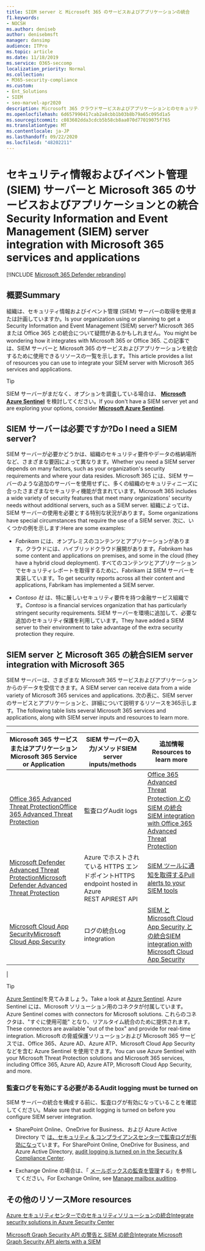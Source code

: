 ```yaml
---
title: SIEM server と Microsoft 365 のサービスおよびアプリケーションの統合
f1.keywords:
- NOCSH
ms.author: deniseb
author: denisebmsft
manager: dansimp
audience: ITPro
ms.topic: article
ms.date: 11/18/2019
ms.service: O365-seccomp
localization_priority: Normal
ms.collection:
- M365-security-compliance
ms.custom:
- Ent_Solutions
- SIEM
- seo-marvel-apr2020
description: Microsoft 365 クラウドサービスおよびアプリケーションとのセキュリティ情報およびイベント管理 (SIEM) サーバーの統合の概要を理解する
ms.openlocfilehash: 6d657990417cab2a8cbb1b03b8b79a65c095d1a5
ms.sourcegitcommit: c083602dda3cdcb5b58cb8aa070d77019075f765
ms.translationtype: MT
ms.contentlocale: ja-JP
ms.lasthandoff: 09/22/2020
ms.locfileid: "48202211"
---
```

# <a name="security-information-and-event-management-siem-server-integration-with-microsoft-365-services-and-applications"></a><span data-ttu-id="4ab84-103">セキュリティ情報およびイベント管理 (SIEM) サーバーと Microsoft 365 のサービスおよびアプリケーションとの統合</span><span class="sxs-lookup"><span data-stu-id="4ab84-103">Security Information and Event Management (SIEM) server integration with Microsoft 365 services and applications</span></span>

[!INCLUDE [Microsoft 365 Defender rebranding](../includes/microsoft-defender-for-office.md)]


## <a name="summary"></a><span data-ttu-id="4ab84-104">概要</span><span class="sxs-lookup"><span data-stu-id="4ab84-104">Summary</span></span>

<span data-ttu-id="4ab84-105">組織は、セキュリティ情報およびイベント管理 (SIEM) サーバーの取得を使用または計画していますか。</span><span class="sxs-lookup"><span data-stu-id="4ab84-105">Is your organization using or planning to get a Security Information and Event Management (SIEM) server?</span></span> <span data-ttu-id="4ab84-106">Microsoft 365 または Office 365 との統合について疑問があるかもしれません。</span><span class="sxs-lookup"><span data-stu-id="4ab84-106">You might be wondering how it integrates with Microsoft 365 or Office 365.</span></span> <span data-ttu-id="4ab84-107">この記事では、SIEM サーバーと Microsoft 365 のサービスおよびアプリケーションを統合するために使用できるリソースの一覧を示します。</span><span class="sxs-lookup"><span data-stu-id="4ab84-107">This article provides a list of resources you can use to integrate your SIEM server with Microsoft 365 services and applications.</span></span>

> [!TIP]
> <span data-ttu-id="4ab84-108">SIEM サーバーがまだなく、オプションを調査している場合は、 **[Microsoft Azure Sentinel](https://docs.microsoft.com/azure/sentinel/overview)** を検討してください。</span><span class="sxs-lookup"><span data-stu-id="4ab84-108">If you don't have a SIEM server yet and are exploring your options, consider **[Microsoft Azure Sentinel](https://docs.microsoft.com/azure/sentinel/overview)**.</span></span>

## <a name="do-i-need-a-siem-server"></a><span data-ttu-id="4ab84-109">SIEM サーバーは必要ですか?</span><span class="sxs-lookup"><span data-stu-id="4ab84-109">Do I need a SIEM server?</span></span>

<span data-ttu-id="4ab84-110">SIEM サーバーが必要かどうかは、組織のセキュリティ要件やデータの格納場所など、さまざまな要因によって異なります。</span><span class="sxs-lookup"><span data-stu-id="4ab84-110">Whether you need a SIEM server depends on many factors, such as your organization's security requirements and where your data resides.</span></span> <span data-ttu-id="4ab84-111">Microsoft 365 には、SIEM サーバーのような追加のサーバーを使用せずに、多くの組織のセキュリティニーズに合ったさまざまなセキュリティ機能が含まれています。</span><span class="sxs-lookup"><span data-stu-id="4ab84-111">Microsoft 365 includes a wide variety of security features that meet many organizations' security needs without additional servers, such as a SIEM server.</span></span> <span data-ttu-id="4ab84-112">組織によっては、SIEM サーバーの使用を必要とする特別な状況があります。</span><span class="sxs-lookup"><span data-stu-id="4ab84-112">Some organizations have special circumstances that require the use of a SIEM server.</span></span> <span data-ttu-id="4ab84-113">次に、いくつかの例を示します:</span><span class="sxs-lookup"><span data-stu-id="4ab84-113">Here are some examples:</span></span>

- <span data-ttu-id="4ab84-114">*Fabrikam* には、オンプレミスのコンテンツとアプリケーションがあります。クラウドには、ハイブリッドクラウド展開があります。</span><span class="sxs-lookup"><span data-stu-id="4ab84-114">*Fabrikam* has some content and applications on premises, and some in the cloud (they have a hybrid cloud deployment).</span></span> <span data-ttu-id="4ab84-115">すべてのコンテンツとアプリケーションでセキュリティレポートを取得するために、Fabrikam は SIEM サーバーを実装しています。</span><span class="sxs-lookup"><span data-stu-id="4ab84-115">To get security reports across all their content and applications, Fabrikam has implemented a SIEM server.</span></span>

- <span data-ttu-id="4ab84-116">*Contoso 社* は、特に厳しいセキュリティ要件を持つ金融サービス組織です。</span><span class="sxs-lookup"><span data-stu-id="4ab84-116">*Contoso* is a financial services organization that has particularly stringent security requirements.</span></span> <span data-ttu-id="4ab84-117">SIEM サーバーを環境に追加して、必要な追加のセキュリティ保護を利用しています。</span><span class="sxs-lookup"><span data-stu-id="4ab84-117">They have added a SIEM server to their environment to take advantage of the extra security protection they require.</span></span>

## <a name="siem-server-integration-with-microsoft-365"></a><span data-ttu-id="4ab84-118">SIEM server と Microsoft 365 の統合</span><span class="sxs-lookup"><span data-stu-id="4ab84-118">SIEM server integration with Microsoft 365</span></span>

<span data-ttu-id="4ab84-119">SIEM サーバーは、さまざまな Microsoft 365 サービスおよびアプリケーションからのデータを受信できます。</span><span class="sxs-lookup"><span data-stu-id="4ab84-119">A SIEM server can receive data from a wide variety of Microsoft 365 services and applications.</span></span> <span data-ttu-id="4ab84-120">次の表に、SIEM server のサービスとアプリケーションと、詳細について説明するリソースを365示します。</span><span class="sxs-lookup"><span data-stu-id="4ab84-120">The following table lists several Microsoft 365 services and applications, along with SIEM server inputs and resources to learn more.</span></span>

****

|<span data-ttu-id="4ab84-121">Microsoft 365 サービスまたはアプリケーション</span><span class="sxs-lookup"><span data-stu-id="4ab84-121">Microsoft 365 Service or Application</span></span>|<span data-ttu-id="4ab84-122">SIEM サーバーの入力/メソッド</span><span class="sxs-lookup"><span data-stu-id="4ab84-122">SIEM server inputs/methods</span></span>|<span data-ttu-id="4ab84-123">追加情報</span><span class="sxs-lookup"><span data-stu-id="4ab84-123">Resources to learn more</span></span>|
|---|---|---|
|[<span data-ttu-id="4ab84-124">Office 365 Advanced Threat Protection</span><span class="sxs-lookup"><span data-stu-id="4ab84-124">Office 365 Advanced Threat Protection</span></span>](office-365-atp.md)|<span data-ttu-id="4ab84-125">監査ログ</span><span class="sxs-lookup"><span data-stu-id="4ab84-125">Audit logs</span></span>|[<span data-ttu-id="4ab84-126">Office 365 Advanced Threat Protection との SIEM の統合</span><span class="sxs-lookup"><span data-stu-id="4ab84-126">SIEM integration with Office 365 Advanced Threat Protection</span></span>](siem-integration-with-office-365-ti.md)|
|[<span data-ttu-id="4ab84-127">Microsoft Defender Advanced Threat Protection</span><span class="sxs-lookup"><span data-stu-id="4ab84-127">Microsoft Defender Advanced Threat Protection</span></span>](https://docs.microsoft.com/windows/security/threat-protection/)|<span data-ttu-id="4ab84-128">Azure でホストされている HTTPS エンドポイント</span><span class="sxs-lookup"><span data-stu-id="4ab84-128">HTTPS endpoint hosted in Azure</span></span> <br/><span data-ttu-id="4ab84-129">REST API</span><span class="sxs-lookup"><span data-stu-id="4ab84-129">REST API</span></span>|[<span data-ttu-id="4ab84-130">SIEM ツールに通知を取得する</span><span class="sxs-lookup"><span data-stu-id="4ab84-130">Pull alerts to your SIEM tools</span></span>](https://docs.microsoft.com/windows/security/threat-protection/microsoft-defender-atp/configure-siem)|
|[<span data-ttu-id="4ab84-131">Microsoft Cloud App Security</span><span class="sxs-lookup"><span data-stu-id="4ab84-131">Microsoft Cloud App Security</span></span>](https://docs.microsoft.com/cloud-app-security/what-is-cloud-app-security)|<span data-ttu-id="4ab84-132">ログの統合</span><span class="sxs-lookup"><span data-stu-id="4ab84-132">Log integration</span></span>|[<span data-ttu-id="4ab84-133">SIEM と Microsoft Cloud App Security との統合</span><span class="sxs-lookup"><span data-stu-id="4ab84-133">SIEM integration with Microsoft Cloud App Security</span></span>](https://docs.microsoft.com/cloud-app-security/siem)|
|

> [!TIP]
> <span data-ttu-id="4ab84-134">[Azure Sentinel](https://docs.microsoft.com/azure/sentinel/overview)を見てみましょう。</span><span class="sxs-lookup"><span data-stu-id="4ab84-134">Take a look at [Azure Sentinel](https://docs.microsoft.com/azure/sentinel/overview).</span></span> <span data-ttu-id="4ab84-135">Azure Sentinel には、Microsoft ソリューション用のコネクタが付属しています。</span><span class="sxs-lookup"><span data-stu-id="4ab84-135">Azure Sentinel comes with connectors for Microsoft solutions.</span></span> <span data-ttu-id="4ab84-136">これらのコネクタは、"すぐに使用可能" となり、リアルタイム統合のために提供されます。</span><span class="sxs-lookup"><span data-stu-id="4ab84-136">These connectors are available "out of the box" and provide for real-time integration.</span></span> <span data-ttu-id="4ab84-137">Microsoft の脅威保護ソリューションおよび Microsoft 365 サービスでは、Office 365、Azure AD、Azure ATP、Microsoft Cloud App Security などを含む Azure Sentinel を使用できます。</span><span class="sxs-lookup"><span data-stu-id="4ab84-137">You can use Azure Sentinel with your Microsoft Threat Protection solutions and Microsoft 365 services, including Office 365, Azure AD, Azure ATP, Microsoft Cloud App Security, and more.</span></span>

### <a name="audit-logging-must-be-turned-on"></a><span data-ttu-id="4ab84-138">監査ログを有効にする必要がある</span><span class="sxs-lookup"><span data-stu-id="4ab84-138">Audit logging must be turned on</span></span>

<span data-ttu-id="4ab84-139">SIEM サーバーの統合を構成する前に、監査ログが有効になっていることを確認してください。</span><span class="sxs-lookup"><span data-stu-id="4ab84-139">Make sure that audit logging is turned on before you configure SIEM server integration.</span></span>

- <span data-ttu-id="4ab84-140">SharePoint Online、OneDrive for Business、および Azure Active Directory で [は、セキュリティ & コンプライアンスセンターで監査ログが有効になっ](../../compliance/turn-audit-log-search-on-or-off.md)ています。</span><span class="sxs-lookup"><span data-stu-id="4ab84-140">For SharePoint Online, OneDrive for Business, and Azure Active Directory, [audit logging is turned on in the Security & Compliance Center](../../compliance/turn-audit-log-search-on-or-off.md).</span></span>

- <span data-ttu-id="4ab84-141">Exchange Online の場合は、「 [メールボックスの監査を管理](../../compliance/enable-mailbox-auditing.md)する」を参照してください。</span><span class="sxs-lookup"><span data-stu-id="4ab84-141">For Exchange Online, see [Manage mailbox auditing](../../compliance/enable-mailbox-auditing.md).</span></span>

## <a name="more-resources"></a><span data-ttu-id="4ab84-142">その他のリソース</span><span class="sxs-lookup"><span data-stu-id="4ab84-142">More resources</span></span>

[<span data-ttu-id="4ab84-143">Azure セキュリティセンターでのセキュリティソリューションの統合</span><span class="sxs-lookup"><span data-stu-id="4ab84-143">Integrate security solutions in Azure Security Center</span></span>](https://docs.microsoft.com/azure/security-center/security-center-partner-integration#exporting-data-to-a-siem)

[<span data-ttu-id="4ab84-144">Microsoft Graph Security API の警告と SIEM の統合</span><span class="sxs-lookup"><span data-stu-id="4ab84-144">Integrate Microsoft Graph Security API alerts with a SIEM</span></span>](https://docs.microsoft.com/graph/security-integration)
